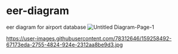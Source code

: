 # eer-diagram
eer diagram for airport database
![Untitled Diagram-Page-1](https://user-images.githubusercontent.com/78312646/159258492-67173eda-2755-4824-924e-2312aa8be9d3.jpg)

https://user-images.githubusercontent.com/78312646/159258492-67173eda-2755-4824-924e-2312aa8be9d3.jpg
